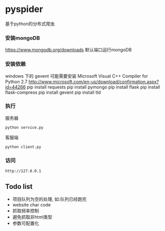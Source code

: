 # pyspider
基于python的分布式爬虫

### 安装mongoDB
https://www.mongodb.org/downloads
默认端口运行mongoDB

### 安装依赖
windows 下的 gevent 可能需要安装 Microsoft Visual C++ Compiler for Python 2.7 http://www.microsoft.com/en-us/download/confirmation.aspx?id=44266
    pip install requests
    pip install pymongo
    pip install flask
    pip install flask-compress
    pip install gevent
    pip install tld

### 执行
服务器

    python service.py

客服端

    python client.py

### 访问

    http://127.0.0.1


## Todo list

- 项目队列为空的处理, 如:队列已经跑完
- website char code
- 抓取频率控制
- 避免抓取非html类型
- 参数可配置化

